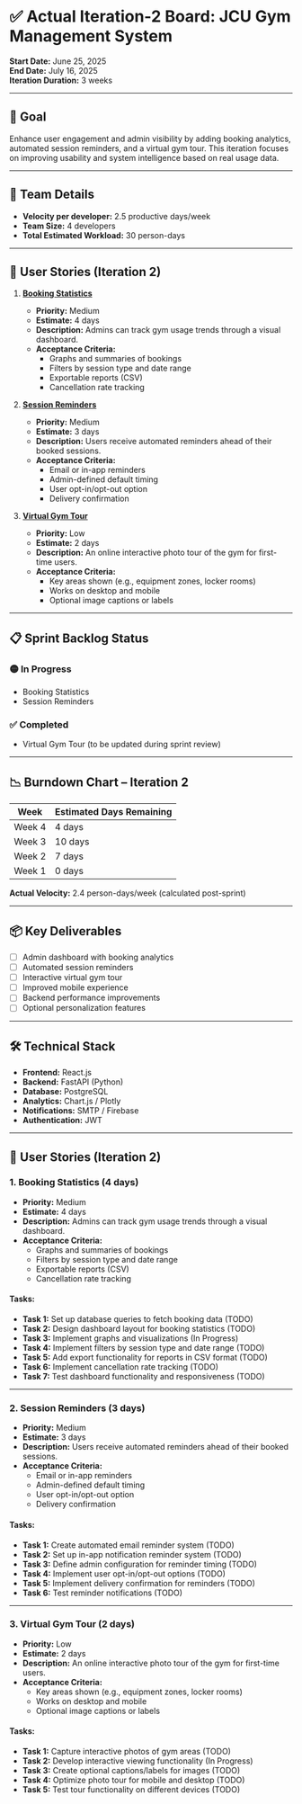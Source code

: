 # ✅ Actual Iteration-2 Board: JCU Gym Management System

**Start Date:** June 25, 2025  
**End Date:** July 16, 2025  
**Iteration Duration:** 3 weeks

---

## 🔧 Goal

Enhance user engagement and admin visibility by adding booking analytics, automated session reminders, and a virtual gym tour. This iteration focuses on improving usability and system intelligence based on real usage data.

---

## 👥 Team Details

- **Velocity per developer:** 2.5 productive days/week  
- **Team Size:** 4 developers  
- **Total Estimated Workload:** 30 person-days

---

## 📌 User Stories (Iteration 2)

1. **[Booking Statistics](./user_stories/user_story_05_booking_statistics.md)**  
   - **Priority:** Medium  
   - **Estimate:** 4 days  
   - **Description:** Admins can track gym usage trends through a visual dashboard.  
   - **Acceptance Criteria:**  
     - Graphs and summaries of bookings  
     - Filters by session type and date range  
     - Exportable reports (CSV)  
     - Cancellation rate tracking  

2. **[Session Reminders](./user_stories/user_story_06_session_reminders.md)**  
   - **Priority:** Medium  
   - **Estimate:** 3 days  
   - **Description:** Users receive automated reminders ahead of their booked sessions.  
   - **Acceptance Criteria:**  
     - Email or in-app reminders  
     - Admin-defined default timing  
     - User opt-in/opt-out option  
     - Delivery confirmation  

3. **[Virtual Gym Tour](./user_stories/user_story_07_virtual_tour.md)**  
   - **Priority:** Low  
   - **Estimate:** 2 days  
   - **Description:** An online interactive photo tour of the gym for first-time users.  
   - **Acceptance Criteria:**  
     - Key areas shown (e.g., equipment zones, locker rooms)  
     - Works on desktop and mobile  
     - Optional image captions or labels  

---

## 📋 Sprint Backlog Status

### 🟡 In Progress
- Booking Statistics  
- Session Reminders  

### ✅ Completed
- Virtual Gym Tour (to be updated during sprint review)

---

## 📉 Burndown Chart – Iteration 2

| Week     | Estimated Days Remaining |
|----------|--------------------------|
| Week 4   | 4 days                   |
| Week 3   | 10 days                  |
| Week 2   | 7 days                   |
| Week 1   | 0 days                   |

**Actual Velocity:** 2.4 person-days/week (calculated post-sprint)

---

## 📦 Key Deliverables

- [ ] Admin dashboard with booking analytics  
- [ ] Automated session reminders  
- [ ] Interactive virtual gym tour  
- [ ] Improved mobile experience  
- [ ] Backend performance improvements  
- [ ] Optional personalization features

---

## 🛠️ Technical Stack

- **Frontend:** React.js  
- **Backend:** FastAPI (Python)  
- **Database:** PostgreSQL  
- **Analytics:** Chart.js / Plotly  
- **Notifications:** SMTP / Firebase  
- **Authentication:** JWT

---

## 📌 User Stories (Iteration 2)

### 1. Booking Statistics (4 days)
- **Priority:** Medium
- **Estimate:** 4 days
- **Description:** Admins can track gym usage trends through a visual dashboard.
- **Acceptance Criteria:**
  - Graphs and summaries of bookings
  - Filters by session type and date range
  - Exportable reports (CSV)
  - Cancellation rate tracking

#### Tasks:
- **Task 1:** Set up database queries to fetch booking data (TODO)
- **Task 2:** Design dashboard layout for booking statistics (TODO)
- **Task 3:** Implement graphs and visualizations (In Progress)
- **Task 4:** Implement filters by session type and date range (TODO)
- **Task 5:** Add export functionality for reports in CSV format (TODO)
- **Task 6:** Implement cancellation rate tracking (TODO)
- **Task 7:** Test dashboard functionality and responsiveness (TODO)

---

### 2. Session Reminders (3 days)
- **Priority:** Medium
- **Estimate:** 3 days
- **Description:** Users receive automated reminders ahead of their booked sessions.
- **Acceptance Criteria:**
  - Email or in-app reminders
  - Admin-defined default timing
  - User opt-in/opt-out option
  - Delivery confirmation

#### Tasks:
- **Task 1:** Create automated email reminder system (TODO)
- **Task 2:** Set up in-app notification reminder system (TODO)
- **Task 3:** Define admin configuration for reminder timing (TODO)
- **Task 4:** Implement user opt-in/opt-out options (TODO)
- **Task 5:** Implement delivery confirmation for reminders (TODO)
- **Task 6:** Test reminder notifications (TODO)

---

### 3. Virtual Gym Tour (2 days)
- **Priority:** Low
- **Estimate:** 2 days
- **Description:** An online interactive photo tour of the gym for first-time users.
- **Acceptance Criteria:**
  - Key areas shown (e.g., equipment zones, locker rooms)
  - Works on desktop and mobile
  - Optional image captions or labels

#### Tasks:
- **Task 1:** Capture interactive photos of gym areas (TODO)
- **Task 2:** Develop interactive viewing functionality (In Progress)
- **Task 3:** Create optional captions/labels for images (TODO)
- **Task 4:** Optimize photo tour for mobile and desktop (TODO)
- **Task 5:** Test tour functionality on different devices (TODO)
